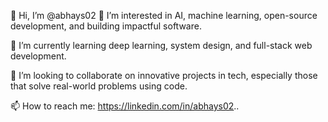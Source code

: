 👋 Hi, I’m @abhays02
👀 I’m interested in AI, machine learning, open-source development, and building impactful software.

🌱 I’m currently learning deep learning, system design, and full-stack web development.

💞️ I’m looking to collaborate on innovative projects in tech, especially those that solve real-world problems using code.

📫 How to reach me: https://linkedin.com/in/abhays02..

<!---
abhays02/abhays02 is a ✨ special ✨ repository because its `README.md` (this file) appears on your GitHub profile.
You can click the Preview link to take a look at your changes.
--->
